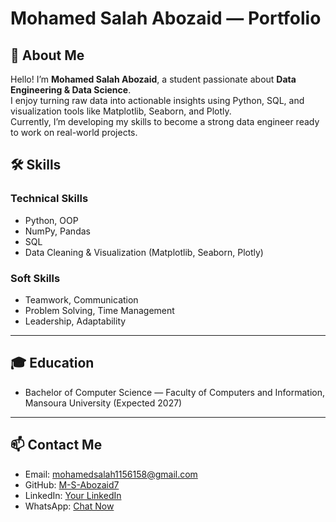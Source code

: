 # Mohamed Salah Abozaid — Portfolio


## 👋 About Me
Hello! I’m **Mohamed Salah Abozaid**, a student passionate about **Data Engineering & Data Science**.  
I enjoy turning raw data into actionable insights using Python, SQL, and visualization tools like Matplotlib, Seaborn, and Plotly.  
Currently, I’m developing my skills to become a strong data engineer ready to work on real-world projects.

## 🛠 Skills

### Technical Skills
- Python, OOP
- NumPy, Pandas
- SQL
- Data Cleaning & Visualization (Matplotlib, Seaborn, Plotly)

### Soft Skills
- Teamwork, Communication
- Problem Solving, Time Management
- Leadership, Adaptability

---
## 🎓 Education
- Bachelor of Computer Science — Faculty of Computers and Information, Mansoura University (Expected 2027)
---

## 📫 Contact Me
- Email: [mohamedsalah1156158@gmail.com](mailto:mohamedsalah1156158@gmail.com)  
- GitHub: [M-S-Abozaid7](https://github.com/M-S-Abozaid7)  
- LinkedIn: [Your LinkedIn](https://www.linkedin.com/in/your-username)  
- WhatsApp: [Chat Now](https://wa.me/201096240470)



